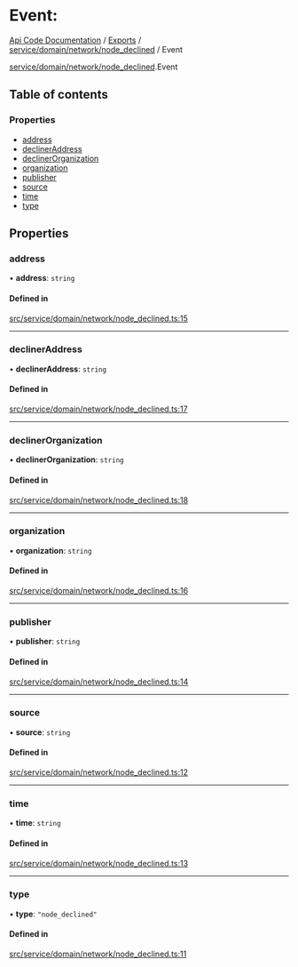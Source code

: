 # Event: 
 
[Api Code Documentation](../README.md) / [Exports](../modules.md) / [service/domain/network/node\_declined](../modules/service_domain_network_node_declined.md) / Event

[service/domain/network/node_declined](../modules/service_domain_network_node_declined.md).Event

## Table of contents

### Properties

- [address](service_domain_network_node_declined.Event.md#address)
- [declinerAddress](service_domain_network_node_declined.Event.md#declineraddress)
- [declinerOrganization](service_domain_network_node_declined.Event.md#declinerorganization)
- [organization](service_domain_network_node_declined.Event.md#organization)
- [publisher](service_domain_network_node_declined.Event.md#publisher)
- [source](service_domain_network_node_declined.Event.md#source)
- [time](service_domain_network_node_declined.Event.md#time)
- [type](service_domain_network_node_declined.Event.md#type)

## Properties

### address

• **address**: `string`

#### Defined in

[src/service/domain/network/node_declined.ts:15](https://github.com/openkfw/TruBudget/blob/b9aaff0/api/src/service/domain/network/node_declined.ts#L15)

___

### declinerAddress

• **declinerAddress**: `string`

#### Defined in

[src/service/domain/network/node_declined.ts:17](https://github.com/openkfw/TruBudget/blob/b9aaff0/api/src/service/domain/network/node_declined.ts#L17)

___

### declinerOrganization

• **declinerOrganization**: `string`

#### Defined in

[src/service/domain/network/node_declined.ts:18](https://github.com/openkfw/TruBudget/blob/b9aaff0/api/src/service/domain/network/node_declined.ts#L18)

___

### organization

• **organization**: `string`

#### Defined in

[src/service/domain/network/node_declined.ts:16](https://github.com/openkfw/TruBudget/blob/b9aaff0/api/src/service/domain/network/node_declined.ts#L16)

___

### publisher

• **publisher**: `string`

#### Defined in

[src/service/domain/network/node_declined.ts:14](https://github.com/openkfw/TruBudget/blob/b9aaff0/api/src/service/domain/network/node_declined.ts#L14)

___

### source

• **source**: `string`

#### Defined in

[src/service/domain/network/node_declined.ts:12](https://github.com/openkfw/TruBudget/blob/b9aaff0/api/src/service/domain/network/node_declined.ts#L12)

___

### time

• **time**: `string`

#### Defined in

[src/service/domain/network/node_declined.ts:13](https://github.com/openkfw/TruBudget/blob/b9aaff0/api/src/service/domain/network/node_declined.ts#L13)

___

### type

• **type**: ``"node_declined"``

#### Defined in

[src/service/domain/network/node_declined.ts:11](https://github.com/openkfw/TruBudget/blob/b9aaff0/api/src/service/domain/network/node_declined.ts#L11)
